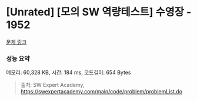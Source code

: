 # [Unrated] [모의 SW 역량테스트] 수영장 - 1952 

[문제 링크](https://swexpertacademy.com/main/code/problem/problemDetail.do?contestProbId=AV5PpFQaAQMDFAUq) 

### 성능 요약

메모리: 60,328 KB, 시간: 184 ms, 코드길이: 654 Bytes



> 출처: SW Expert Academy, https://swexpertacademy.com/main/code/problem/problemList.do
